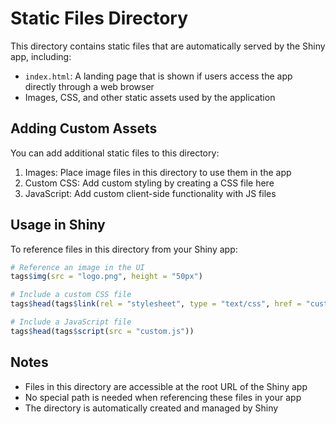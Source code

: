 # Static Files Directory

This directory contains static files that are automatically served by the Shiny app, including:

- `index.html`: A landing page that is shown if users access the app directly through a web browser
- Images, CSS, and other static assets used by the application

## Adding Custom Assets

You can add additional static files to this directory:

1. Images: Place image files in this directory to use them in the app
2. Custom CSS: Add custom styling by creating a CSS file here
3. JavaScript: Add custom client-side functionality with JS files

## Usage in Shiny

To reference files in this directory from your Shiny app:

```R
# Reference an image in the UI
tags$img(src = "logo.png", height = "50px")

# Include a custom CSS file
tags$head(tags$link(rel = "stylesheet", type = "text/css", href = "custom.css"))

# Include a JavaScript file
tags$head(tags$script(src = "custom.js"))
```

## Notes

- Files in this directory are accessible at the root URL of the Shiny app
- No special path is needed when referencing these files in your app
- The directory is automatically created and managed by Shiny
